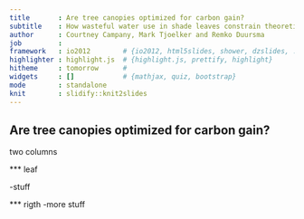 ```yaml
---
title       : Are tree canopies optimized for carbon gain?
subtitle    : How wasteful water use in shade leaves constrain theoretical relationships of photosynthesis and resource distribution in Eucalyptus trees
author      : Courtney Campany, Mark Tjoelker and Remko Duursma
job         : 
framework   : io2012        # {io2012, html5slides, shower, dzslides, ...}
highlighter : highlight.js  # {highlight.js, prettify, highlight}
hitheme     : tomorrow      # 
widgets     : []            # {mathjax, quiz, bootstrap}
mode        : standalone
knit        : slidify::knit2slides
--- 
```


## Are tree canopies optimized for carbon gain?
two columns

*** leaf

-stuff

*** rigth
-more stuff
 



